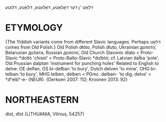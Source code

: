 דלאָט
־ן
דער
דאָלאָטע, דאָלעטע, דלאָטע, דלוטע

ETYMOLOGY
===========
{The Yiddish variants come from different Slavic languages. Perhaps דלאָט comes from Old Polish.}
Old Polish dłóto, Polish dłuto, Ukrainian долото́, Belarusian до́лата, Russian долото́, Old Church Slavonic dlato < Proto-Slavic *doltò 'chisel' < Proto-Balto-Slavic *dolbtó; cf. Latvian dal̃ba 'pole', Old Prussian dalptan 'instrument for punching holes'
Related to English to delve:
OE delfan, OS bi-delƀan 'to bury', Dutch delven 'to mine', OHG bi-telban 'to bury', MHG telben, delben < PGmc. delban- 'to dig, delve' < *dʰelbʰ-e- (NEUR).
{Derksen 2007: 112; Kroonen 2013: 92}

NORTHEASTERN
==============

dlot, dlɔt {LITHUANIA, Vilnius, 54257}